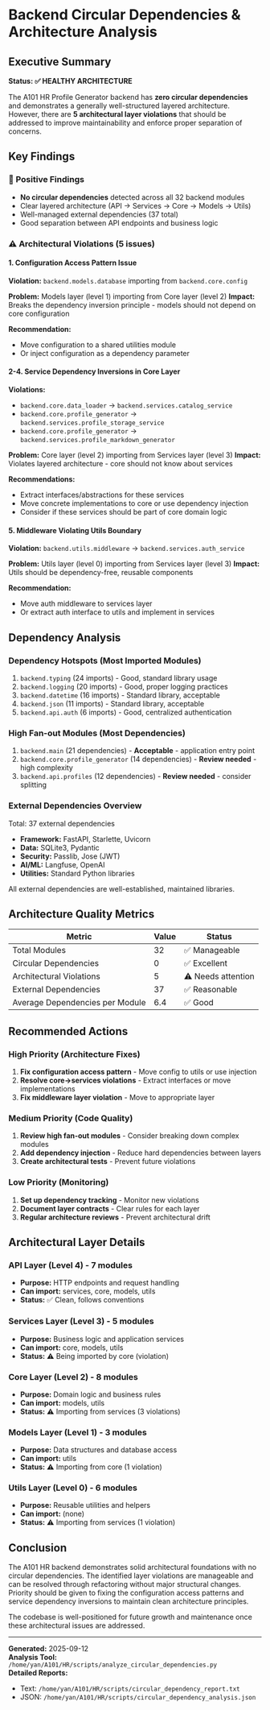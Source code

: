 # Backend Circular Dependencies & Architecture Analysis

## Executive Summary

**Status: ✅ HEALTHY ARCHITECTURE**

The A101 HR Profile Generator backend has **zero circular dependencies** and demonstrates a generally well-structured layered architecture. However, there are **5 architectural layer violations** that should be addressed to improve maintainability and enforce proper separation of concerns.

## Key Findings

### 🎯 Positive Findings
- **No circular dependencies** detected across all 32 backend modules
- Clear layered architecture (API → Services → Core → Models → Utils)
- Well-managed external dependencies (37 total)
- Good separation between API endpoints and business logic

### ⚠️ Architectural Violations (5 issues)

#### 1. Configuration Access Pattern Issue
**Violation:** `backend.models.database` importing from `backend.core.config`

**Problem:** Models layer (level 1) importing from Core layer (level 2)
**Impact:** Breaks the dependency inversion principle - models should not depend on core configuration

**Recommendation:** 
- Move configuration to a shared utilities module
- Or inject configuration as a dependency parameter

#### 2-4. Service Dependency Inversions in Core Layer
**Violations:**
- `backend.core.data_loader` → `backend.services.catalog_service`
- `backend.core.profile_generator` → `backend.services.profile_storage_service`  
- `backend.core.profile_generator` → `backend.services.profile_markdown_generator`

**Problem:** Core layer (level 2) importing from Services layer (level 3)
**Impact:** Violates layered architecture - core should not know about services

**Recommendations:**
- Extract interfaces/abstractions for these services
- Move concrete implementations to core or use dependency injection
- Consider if these services should be part of core domain logic

#### 5. Middleware Violating Utils Boundary
**Violation:** `backend.utils.middleware` → `backend.services.auth_service`

**Problem:** Utils layer (level 0) importing from Services layer (level 3)
**Impact:** Utils should be dependency-free, reusable components

**Recommendation:**
- Move auth middleware to services layer
- Or extract auth interface to utils and implement in services

## Dependency Analysis

### Dependency Hotspots (Most Imported Modules)
1. `backend.typing` (24 imports) - Good, standard library usage
2. `backend.logging` (20 imports) - Good, proper logging practices  
3. `backend.datetime` (16 imports) - Standard library, acceptable
4. `backend.json` (11 imports) - Standard library, acceptable
5. `backend.api.auth` (6 imports) - Good, centralized authentication

### High Fan-out Modules (Most Dependencies)
1. `backend.main` (21 dependencies) - **Acceptable** - application entry point
2. `backend.core.profile_generator` (14 dependencies) - **Review needed** - high complexity
3. `backend.api.profiles` (12 dependencies) - **Review needed** - consider splitting

### External Dependencies Overview
Total: 37 external dependencies
- **Framework:** FastAPI, Starlette, Uvicorn
- **Data:** SQLite3, Pydantic
- **Security:** Passlib, Jose (JWT)
- **AI/ML:** Langfuse, OpenAI
- **Utilities:** Standard Python libraries

All external dependencies are well-established, maintained libraries.

## Architecture Quality Metrics

| Metric | Value | Status |
|--------|--------|---------|
| Total Modules | 32 | ✅ Manageable |
| Circular Dependencies | 0 | ✅ Excellent |
| Architectural Violations | 5 | ⚠️ Needs attention |
| External Dependencies | 37 | ✅ Reasonable |
| Average Dependencies per Module | 6.4 | ✅ Good |

## Recommended Actions

### High Priority (Architecture Fixes)
1. **Fix configuration access pattern** - Move config to utils or use injection
2. **Resolve core→services violations** - Extract interfaces or move implementations
3. **Fix middleware layer violation** - Move to appropriate layer

### Medium Priority (Code Quality)
1. **Review high fan-out modules** - Consider breaking down complex modules
2. **Add dependency injection** - Reduce hard dependencies between layers
3. **Create architectural tests** - Prevent future violations

### Low Priority (Monitoring)
1. **Set up dependency tracking** - Monitor new violations
2. **Document layer contracts** - Clear rules for each layer
3. **Regular architecture reviews** - Prevent architectural drift

## Architectural Layer Details

### API Layer (Level 4) - 7 modules
- **Purpose:** HTTP endpoints and request handling
- **Can import:** services, core, models, utils
- **Status:** ✅ Clean, follows conventions

### Services Layer (Level 3) - 5 modules  
- **Purpose:** Business logic and application services
- **Can import:** core, models, utils
- **Status:** ⚠️ Being imported by core (violation)

### Core Layer (Level 2) - 8 modules
- **Purpose:** Domain logic and business rules
- **Can import:** models, utils
- **Status:** ⚠️ Importing from services (3 violations)

### Models Layer (Level 1) - 3 modules
- **Purpose:** Data structures and database access
- **Can import:** utils
- **Status:** ⚠️ Importing from core (1 violation)

### Utils Layer (Level 0) - 6 modules
- **Purpose:** Reusable utilities and helpers
- **Can import:** (none)
- **Status:** ⚠️ Importing from services (1 violation)

## Conclusion

The A101 HR backend demonstrates solid architectural foundations with no circular dependencies. The identified layer violations are manageable and can be resolved through refactoring without major structural changes. Priority should be given to fixing the configuration access patterns and service dependency inversions to maintain clean architecture principles.

The codebase is well-positioned for future growth and maintenance once these architectural issues are addressed.

---

**Generated:** 2025-09-12  
**Analysis Tool:** `/home/yan/A101/HR/scripts/analyze_circular_dependencies.py`  
**Detailed Reports:** 
- Text: `/home/yan/A101/HR/scripts/circular_dependency_report.txt`
- JSON: `/home/yan/A101/HR/scripts/circular_dependency_analysis.json`